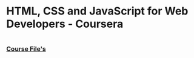 # <h1>HTML, CSS and JavaScript for Web Developers - Coursera<h1>
# <h3>[Course File's](https://github.com/TomSaju2001/Coursera-test/tree/gh-pages)</h3>
